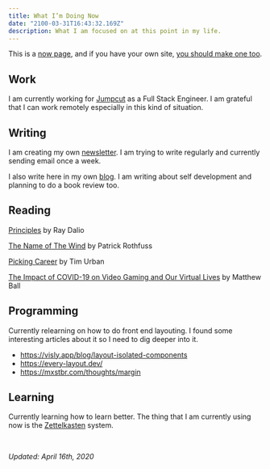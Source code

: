 ```yaml
---
title: What I’m Doing Now
date: "2100-03-31T16:43:32.169Z"
description: What I am focused on at this point in my life.
---
```


This is a [now page](https://nownownow.com/about), and if you have your own site, [you should make one too](https://nownownow.com/about).

## Work
I am currently working for [Jumpcut](https://jumpcut.com) as a Full Stack Engineer. I am grateful that I can work remotely especially in this kind of situation.

## Writing
I am creating my own [newsletter](https://juliancanderson.com/subscribe). I am trying to write regularly and currently sending email once a week.

I also write here in my own [blog](https://juliancanderson.com/blog). I am writing about self development and planning to do a book review too.

## Reading
[Principles](https://www.goodreads.com/book/show/34536488-principles) by Ray Dalio

[The Name of The Wind](https://www.goodreads.com/book/show/186074.The_Name_of_the_Wind?ac=1&from_search=true) by Patrick Rothfuss

[Picking Career](https://waitbutwhy.com/2018/04/picking-career.html) by Tim Urban

[The Impact of COVID-19 on Video Gaming and Our Virtual Lives](https://www.matthewball.vc/all/covidgames) by Matthew Ball

## Programming
Currently relearning on how to do front end layouting. I found some interesting articles about it so I need to dig deeper into it.

- https://visly.app/blog/layout-isolated-components
- https://every-layout.dev/
- https://mxstbr.com/thoughts/margin

## Learning
Currently learning how to learn better. The thing that I am currently using now is the [Zettelkasten](http://zettelkasten.de) system.

<br>

*Updated: April 16th, 2020*